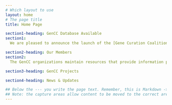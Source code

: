 ```yaml
---
# Which layout to use
layout: home
# The page title
title: Home Page

section1-heading: GenCC Database Available
section1:
  We are pleased to announce the launch of the [Gene Curation Coalition (GenCC) Database (DB)](http://search.thegencc.org). The [GenCC DB](http://search.thegencc.org) provides information pertaining to the validity of gene-disease relationships, with a current focus on Mendelian diseases. Curated gene-disease relationships are submitted by GenCC member organizations. The GenCC comprises organizations that currently provide online resources (e.g. ClinGen, DECIPHER, Genomics England PanelApp, OMIM, Orphanet, PanelApp Australia, TGMI’s G2P), as well diagnostic laboratories that have committed to sharing their internal curated gene-level knowledge (e.g. Ambry, Illumina, Invitae, Myriad Women’s Health, Mass General Brigham Laboratory for Molecular Medicine).  

section2-heading: Our Members
section2:
  The GenCC organizations maintain resources that provide information pertaining to the validity of gene-disease relationships or curate this information as clinical testing laboratories.

section3-heading: GenCC Projects

section4-heading: News & Updates

## Below the --- you write the page text. Remember, this is Markdown -> https://www.markdownguide.org/cheat-sheet
## Note: the capture areas allow content to be moved to the correct areas in the layout.
---
```

